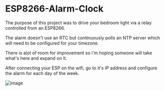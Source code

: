 # ESP8266-Alarm-Clock

The purpose of this project was to drive your bedroom light via a relay controlled from an ESP8266.

The alarm doesn't use an RTC but continuously polls an NTP server which will need to be configured for your timezone.

There is alot of room for improvement so i'm hoping someone will take what's here and expand on it.

After connecting your ESP on the wifi, go to it's IP address and configure the alarm for each day of the week.

![image](https://user-images.githubusercontent.com/86655396/123769442-6cf1d880-d91d-11eb-9c1e-621043aba477.png)

